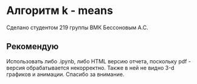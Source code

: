 # Алгоритм k - means

Сделано студентом 219 группы ВМК Бессоновым А.С.

## Рекомендую

Использовать либо .ipynb, либо HTML версию отчета, поскольку pdf - версия обрабатывается некорректно. Также в ней не видно 3-d графиков и анимации.
Спасибо за внимание.